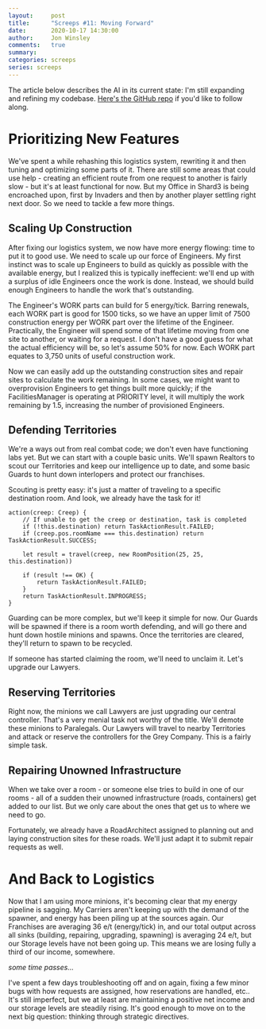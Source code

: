 ```yaml
---
layout:     post
title:      "Screeps #11: Moving Forward"
date:       2020-10-17 14:30:00
author:     Jon Winsley
comments:   true
summary:    
categories: screeps
series: screeps
---
```


The article below describes the AI in its current state: I'm still expanding and refining my codebase. [Here's the GitHub repo](https://github.com/glitchassassin/screeps) if you'd like to follow along.

# Prioritizing New Features

We've spent a while rehashing this logistics system, rewriting it and then tuning and optimizing some parts of it. There are still some areas that could use help - creating an efficient route from one request to another is fairly slow - but it's at least functional for now. But my Office in Shard3 is being encroached upon, first by Invaders and then by another player settling right next door. So we need to tackle a few more things.

## Scaling Up Construction

After fixing our logistics system, we now have more energy flowing: time to put it to good use. We need to scale up our force of Engineers. My first instinct was to scale up Engineers to build as quickly as possible with the available energy, but I realized this is typically ineffecient: we'll end up with a surplus of idle Engineers once the work is done. Instead, we should build enough Engineers to handle the work that's outstanding.

The Engineer's WORK parts can build for 5 energy/tick. Barring renewals, each WORK part is good for 1500 ticks, so we have an upper limit of 7500 construction energy per WORK part over the lifetime of the Engineer. Practically, the Engineer will spend some of that lifetime moving from one site to another, or waiting for a request. I don't have a good guess for what the actual efficiency will be, so let's assume 50% for now. Each WORK part equates to 3,750 units of useful construction work.

Now we can easily add up the outstanding construction sites and repair sites to calculate the work remaining. In some cases, we might want to overprovision Engineers to get things built more quickly; if the FacilitiesManager is operating at PRIORITY level, it will multiply the work remaining by 1.5, increasing the number of provisioned Engineers.

## Defending Territories

We're a ways out from real combat code; we don't even have functioning labs yet. But we can start with a couple basic units. We'll spawn Realtors to scout our Territories and keep our intelligence up to date, and some basic Guards to hunt down interlopers and protect our franchises.

Scouting is pretty easy: it's just a matter of traveling to a specific destination room. And look, we already have the task for it!

```
action(creep: Creep) {
    // If unable to get the creep or destination, task is completed
    if (!this.destination) return TaskActionResult.FAILED;
    if (creep.pos.roomName === this.destination) return TaskActionResult.SUCCESS;

    let result = travel(creep, new RoomPosition(25, 25, this.destination))

    if (result !== OK) {
        return TaskActionResult.FAILED;
    }
    return TaskActionResult.INPROGRESS;
}
```

Guarding can be more complex, but we'll keep it simple for now. Our Guards will be spawned if there is a room worth defending, and will go there and hunt down hostile minions and spawns. Once the territories are cleared, they'll return to spawn to be recycled.

If someone has started claiming the room, we'll need to unclaim it. Let's upgrade our Lawyers.

## Reserving Territories

Right now, the minions we call Lawyers are just upgrading our central controller. That's a very menial task not worthy of the title. We'll demote these minions to Paralegals. Our Lawyers will travel to nearby Territories and attack or reserve the controllers for the Grey Company. This is a fairly simple task.

## Repairing Unowned Infrastructure

When we take over a room - or someone else tries to build in one of our rooms - all of a sudden their unowned infrastructure (roads, containers) get added to our list. But we only care about the ones that get us to where we need to go.

Fortunately, we already have a RoadArchitect assigned to planning out and laying construction sites for these roads. We'll just adapt it to submit repair requests as well.

# And Back to Logistics

Now that I am using more minions, it's becoming clear that my energy pipeline is sagging. My Carriers aren't keeping up with the demand of the spawner, and energy has been piling up at the sources again. Our Franchises are averaging 36 e/t (energy/tick) in, and our total output across all sinks (building, repairing, upgrading, spawning) is averaging 24 e/t, but our Storage levels have not been going up. This means we are losing fully a third of our income, somewhere.

*some time passes...*

I've spent a few days troubleshooting off and on again, fixing a few minor bugs with how requests are assigned, how reservations are handled, etc.. It's still imperfect, but we at least are maintaining a positive net income and our storage levels are steadily rising. It's good enough to move on to the next big question: thinking through strategic directives.